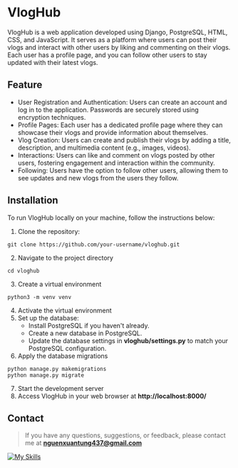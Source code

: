  #  VlogHub
VlogHub is a web application developed using Django, PostgreSQL, HTML, CSS, and JavaScript. It serves as a platform where users can post their vlogs and interact with other users by liking and commenting on their vlogs. Each user has a profile page, and you can follow other users to stay updated with their latest vlogs.
## Feature 
* User Registration and Authentication: Users can create an account and log in to the application. Passwords are securely stored using encryption techniques.
* Profile Pages: Each user has a dedicated profile page where they can showcase their vlogs and provide information about themselves.
* Vlog Creation: Users can create and publish their vlogs by adding a title, description, and multimedia content (e.g., images, videos).
* Interactions: Users can like and comment on vlogs posted by other users, fostering engagement and interaction within the community.
* Following: Users have the option to follow other users, allowing them to see updates and new vlogs from the users they follow.
## Installation
To run VlogHub locally on your machine, follow the instructions below:
1. Clone the repository:
```
git clone https://github.com/your-username/vloghub.git
```
2. Navigate to the project directory
```
cd vloghub
```
3. Create a virtual environment
```
python3 -m venv venv
```
4. Activate the virtual environment
5. Set up the database:
   * Install PostgreSQL if you haven't already.
   * Create a new database in PostgreSQL.
   * Update the database settings in **vloghub/settings.py** to match your PostgreSQL configuration.
6. Apply the database migrations
```
python manage.py makemigrations
python manage.py migrate
```
7. Start the development server
8. Access VlogHub in your web browser at **http://localhost:8000/**<br>
## Contact
> If you have any questions, suggestions, or feedback, please contact me at **nguenxuantung437@gmail.com**


[![My Skills](https://skills.thijs.gg/icons?i=py,postgres,html,css&theme=light)](https://skills.thijs.gg)

